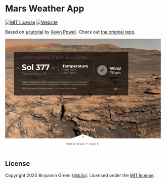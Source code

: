 # Mars Weather App
[![MIT License](https://flat.badgen.net/github/license/b3u/mars-weather-app)](https://github.com/b3u/mars-weather-app/blob/master/LICENSE.md)
[![Website](https://img.shields.io/website?down_message=down&label=gh-pages&logo=github&url=https%3A%2F%2Fb3u.github.io%2Fmars-weather-app&style=flat-square)](https://b3u.github.io/mars-weather-app)

Based on [a tutorial](https://www.youtube.com/watch?v=1-jQfGJibzc) by [Kevin Powell](https://github.com/kevin-powell). Check out [the original repo](https://github.com/kevin-powell/Mars-Weather-App).

![an image of the design for the app](https://github.com/b3u/Mars-Weather-App/blob/master/assets/mars-weather-img.png)

## License
Copyright 2020 Binyamin Green ([@b3u](https://github.com/b3u)). Licensed under the [MIT license](https://github.com/b3u/mars-weather-app/blob/master/LICENSE.md).